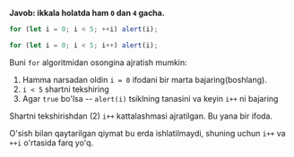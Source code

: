 **Javob: ikkala holatda ham `0` dan `4` gacha.**

```js run
for (let i = 0; i < 5; ++i) alert(i);

for (let i = 0; i < 5; i++) alert(i);
```

Buni `for` algoritmidan osongina ajratish mumkin:

1. Hamma narsadan oldin `i = 0` ifodani bir marta bajaring(boshlang).
2. `i < 5` shartni tekshiring
3. Agar `true` bo'lsa -- `alert(i)` tsiklning tanasini va keyin `i++` ni bajaring

Shartni tekshirishdan (2) `i++` kattalashmasi ajratilgan. Bu yana bir ifoda.

O'sish bilan qaytarilgan qiymat bu erda ishlatilmaydi, shuning uchun `i++` va `++i` o'rtasida farq yo'q.
